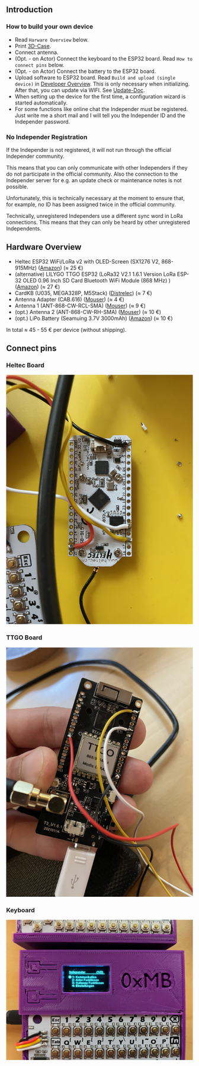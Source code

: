 ## Introduction

### How to build your own device

-  Read `Harware Overview` below.
- Print [3D-Case](../case/export).
- Connect antenna.
- (Opt. - on Actor) Connect the keyboard to the ESP32 board. Read `How to connect pins` below.
- (Opt. - on Actor) Connect the battery to the ESP32 board.
- Upload software to ESP32 board. Read `Build and upload (single device)` in [Developer Overview](../docs/developer.md). This is only necessary when initializing. After that, you can update via WIFI. See [Update-Doc](update.md).
- When setting up the device for the first time, a configuration wizard is started automatically.
- For some functions like online chat the Independer must be registered. Just write me a short mail and I will tell you the Independer ID and the Independer password.

### No Independer Registration

If the Independer is not registered, it will not run through the official Independer community.

This means that you can only communicate with other Independers if they do not participate in the official community. Also the connection to the Independer server for e.g. an update check or maintenance notes is not possible.

Unfortunately, this is technically necessary at the moment to ensure that, for example, no ID has been assigned twice in the official community.

Technically, unregistered Independers use a different sync word in LoRa connections.  This means that they can only be heard by other unregistered Independents.

## Hardware Overview

- Heltec ESP32 WiFi/LoRa v2 with OLED-Screen (SX1276 V2, 868-915MHz) ([Amazon](https://www.amazon.de/-/en/gp/product/B078M74NNN/)) (≈ 25 €)
- (alternative) LILYGO TTGO ESP32 (LoRa32 V2.1 1.6.1 Version LoRa ESP-32 OLED 0.96 Inch SD Card Bluetooth WiFi Module (868 MHz) ) ([Amazon](https://www.amazon.de/gp/product/B08T984WCT/)) (≈ 27 €)
- CardKB (U035, MEGA328P, M5Stack) ([Distrelec](https://www.distrelec.de/de/cardkb-mini-tastatureinheit-mega328p-m5stack-u035/p/30172534)) (≈ 7 €)
- Antenna Adapter (CAB.616) ([Mouser](https://www.mouser.de/ProductDetail/960-CAB.616)) (≈ 4 €)
- Antenna 1 (ANT-868-CW-RCL-SMA) ([Mouser](https://www.mouser.de/ProductDetail/712-ANT-868-CWRCLSMA)) (≈ 9 €)
- (opt.) Antenna 2 (ANT-868-CW-RH-SMA) ([Mouser](https://www.mouser.de/ProductDetail/712-ANT-868-CW-RHSMA)) (≈ 10 €)
- (opt.) LiPo Battery (Seamuing 3.7V 3000mAh) ([Amazon](https://www.amazon.de/gp/product/B08V11Z88Q/))
(≈ 10 €)

In total ≈ 45 - 55 € per device (without shipping).

## Connect pins

### Heltec Board

<img src="images/hardware_how_to.jpeg" width="600"/>

### TTGO Board

<img src="images/hardware_how_to_2.jpeg" width="600"/>

### Keyboard

<img src="images/ui_actor.jpeg" width="600"/>
